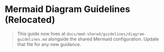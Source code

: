 # Mermaid Diagram Guidelines (Relocated)

> This guide now lives at `docs/mmd-shared/guidelines/diagram-guidelines.md` alongside the shared Mermaid configuration. Update that file for any new guidance.
